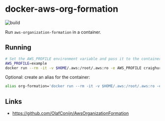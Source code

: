 # docker-aws-org-formation

![build](https://github.com/craighurley/docker-aws-org-formation/workflows/build/badge.svg)

Run `aws-organization-formation` in a container.

## Running

```sh
# Set the AWS_PROFILE environment variable and pass it to the container
AWS_PROFILE=example
docker run --rm -it -v $HOME/.aws:/root/.aws:ro -e AWS_PROFILE craighurley/aws-org-formation
```

Optional: create an alias for the container:

```sh
alias org-formation='docker run --rm -it -v $HOME/.aws:/root/.aws:ro -e AWS_PROFILE craighurley/aws-org-formation'
```

## Links

- <https://github.com/OlafConijn/AwsOrganizationFormation>
